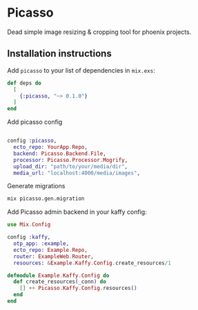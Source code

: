 # Picasso

Dead simple image resizing & cropping tool for phoenix projects.

## Installation instructions

Add `picasso` to your list of dependencies in `mix.exs`:

```elixir
def deps do
  [
    {:picasso, "~> 0.1.0"}
  ]
end
```

Add picasso config

```elixir

config :picasso,
  ecto_repo: YourApp.Repo,
  backend: Picasso.Backend.File,
  processor: Picasso.Processor.Mogrify,
  upload_dir: "path/to/your/media/dir",
  media_url: "localhost:4000/media/images",

```

Generate migrations

```bash
mix picasso.gen.migration
```


Add Picasso admin backend in your kaffy config:

```elixir
use Mix.Config

config :kaffy,
  otp_app: :example,
  ecto_repo: Example.Repo,
  router: ExampleWeb.Router,
  resources: &Example.Kaffy.Config.create_resources/1

defmodule Example.Kaffy.Config do
  def create_resources(_conn) do
    [] ++ Picasso.Kaffy.Config.resources()
  end
end
```